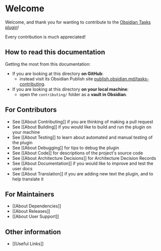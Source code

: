 # Welcome

Welcome, and thank you for wanting to contribute to the [Obsidian Tasks plugin](https://github.com/obsidian-tasks-group/obsidian-tasks)!

Every contribution is much appreciated!

## How to read this documentation

Getting the most from this documentation:

- If you are looking at this directory **on GitHub**:
  - instead visit its Obsidian Publish site [publish.obsidian.md/tasks-contributing](https://publish.obsidian.md/tasks-contributing).
- If you are looking at this directory **on your local machine**:
  - open the `contributing/`  folder as a **vault in Obsidian**.

## For Contributors

- See [[About Contributing]] if you are thinking of making a pull request
- See [[About Building]] if you would like to build and run the plugin on your machine
- See [[About Testing]] to learn about automated and manual testing of the plugin
- See [[About Debugging]] for tips to debug the plugin
- See [[About Code]] for descriptions of the project's source code
- See [[About Architecture Decisions]] for Architecture Decision Records
- See [[About Documentation]] if you would like to improve and test the user docs
- See [[About Translation]] if you are adding new text the plugin, and to help translate it

## For Maintainers

- [[About Dependencies]]
- [[About Releases]]
- [[About User Support]]

## Other information

- [[Useful Links]]

